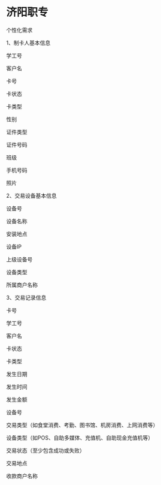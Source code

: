 # 济阳职专

个性化需求

1、制卡人基本信息

学工号

客户名

卡号

卡状态

卡类型

性别

证件类型

证件号码

班级

手机号码

照片

2、交易设备基本信息

设备号

设备名称

安装地点

设备IP

上级设备号

设备类型

所属商户名称

3、交易记录信息

卡号

学工号

客户名

卡状态

卡类型

发生日期

发生时间

发生金额

设备号

交易类型（如食堂消费、考勤、图书馆、机房消费、上网消费等）

设备类型（如POS、自助多媒体、充值机、自助现金充值机等）

交易状态（至少包含成功或失败）

交易地点

收款商户名称


